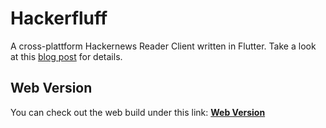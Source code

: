 # Hackerfluff

A cross-plattform Hackernews Reader Client written in Flutter. Take a look at
this [blog post](https://layandreas.github.io/personal-blog/posts/hackerfluff-a-hackernews-client/) for details. 


## Web Version

You can check out the web build under this link: [**Web Version**](https://layandreas.github.io/hackerfluff-web/)


